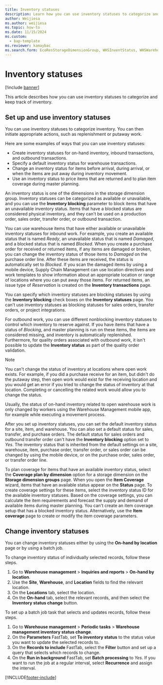 ```yaml
---
title: Inventory statuses
description: Learn how you can use inventory statuses to categorize and keep track of inventory with an outline on setting up and using inventory statuses.
author: Weijiesa
ms.author: weijiesa
ms.topic: how-to
ms.date: 11/15/2024
ms.custom:
  - bap-template
ms.reviewer: kamaybac
ms.search.form: EcoResStorageDimensionGroup, WHSInventStatus, WHSWarehouseStatusChange
---
```


# Inventory statuses

[!include [banner](../includes/banner.md)]

This article describes how you can use inventory statuses to categorize and keep track of inventory.

## Set up and use inventory statuses

You can use inventory statuses to categorize inventory. You can then initiate appropriate actions, such as replenishment or putaway work.

Here are some examples of ways that you can use inventory statuses:

- Create inventory statuses for on-hand inventory, inbound transactions, and outbound transactions.
- Specify a default inventory status for warehouse transactions.
- Change an inventory status for items before arrival, during arrival, or when the items are put away during inventory movement.
- Use an inventory status to price items that are returned and to plan item coverage during master planning.

An inventory status is one of the dimensions in the storage dimension group. Inventory statuses can be categorized as available or unavailable, and you can use the **Inventory blocking** parameter to block items that have an unavailable inventory status. Items that have a blocked status are considered physical inventory, and they can't be used on a production order, sales order, transfer order, or outbound transaction.

You can use warehouse items that have either available or unavailable inventory statuses for inbound work. For example, you create an available status that is named *Ready*, an unavailable status that is named *Damaged*, and a blocked status that is named *Blocked*. When you create a purchase order for received or returned items, if any items are damaged or broken, you can change the inventory status of those items to *Damaged* on the purchase order line. After these items are received, the status is automatically set to *Blocked*. If you scan the damaged items by using a mobile device, Supply Chain Management can use location directives and work templates to show information about an appropriate location or range of locations where you can put away those items. For returned items, an issue type of *Reservation* is created on the **Inventory transactions** page.

You can specify which inventory statuses are blocking statuses by using the **Inventory blocking** check boxes on the **Inventory statuses** page. You can't use inventory statuses as blocking statuses for sales orders, transfer orders, or project integrations.

For outbound work, you can use different nonblocking inventory statuses to control which inventory to reserve against. If you have items that have a status of *Blocking*, and master planning is run on these items, the items are considered missing, and inventory is automatically replenished. Furthermore, for quality orders associated with outbound work, it isn't possible to update the **Inventory status** as part of the quality order validation.

> [!NOTE]
> You can't change the status of inventory at locations where open work exists. For example, if you did a purchase receive for an item, but didn't do the putaway step, then open work would exist for the receiving location and you would get an error if you tried to change the status of inventory at that location. Completing or cancelling the related work would allow you to change the status.
>
> Usually, the status of on-hand inventory related to open warehouse work is only changed by workers using the Warehouse Management mobile app, for example while executing a movement process.

After you set up inventory statuses, you can set the default inventory status for a site, item, and warehouse. You can also set a default status for sales, transfer, and purchase orders. The default status for sales orders and outbound transfer order can't have the **Inventory blocking** option set to *Yes*. The inventory status that is inherited from the default settings on a site, warehouse, item, purchase order, transfer order, or sales order can be changed by using the mobile device, or on the purchase order, sales order, or transfer order line.

To plan coverage for items that have an available inventory status, select the **Coverage plan by dimension** option for a storage dimension on the **Storage dimension groups** page. When you open the **Item Coverage** wizard, items that have an available status appear on the **Status** page. To create coverage settings for these items, select the inventory status ID for the available inventory statuses. Based on the coverage settings, you can calculate the item requirements and forecast the supply and demand of available items during master planning. You can't create an item coverage setup that has a blocked inventory status. Alternatively, use the **Item coverage** page to create or modify the item coverage parameters.

## Change inventory statuses

You can change inventory statuses either by using the **On-hand by location** page or by using a batch job.

To change inventory status of individually selected records, follow these steps.

1. Go to **Warehouse management** \> **Inquiries and reports** \> **On-hand by location**.
1. Use the **Site**, **Warehouse**, and **Location** fields to find the relevant location.
1. On the **Locations** tab, select the location.
1. On the **On-hand** tab, select the relevant records, and then select the **Inventory status change** button.

To set up a batch job task that selects and updates records, follow these steps.

1. Go to **Warehouse management** \> **Periodic tasks** \> **Warehouse management inventory status change**.
1. On the **Parameters** FastTab, set **To inventory status** to the status value you want to update the selected records to.
1. On the **Records to include** FastTab, select the **Filter** button and set up a query that selects which records to change.
1. On the **Run in background** FastTab, set **Batch processing** to *Yes*. If you want to run the job at a regular interval, select **Recurrence** and assign the interval.

[!INCLUDE[footer-include](../../includes/footer-banner.md)]
